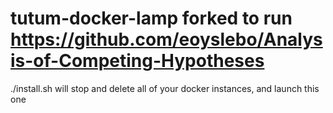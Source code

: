 tutum-docker-lamp forked to run https://github.com/eoyslebo/Analysis-of-Competing-Hypotheses
=================

./install.sh will stop and delete all of your docker instances, and launch this one
